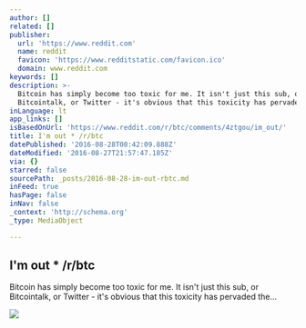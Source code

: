 ```yaml
---
author: []
related: []
publisher:
  url: 'https://www.reddit.com'
  name: reddit
  favicon: 'https://www.redditstatic.com/favicon.ico'
  domain: www.reddit.com
keywords: []
description: >-
  Bitcoin has simply become too toxic for me. It isn't just this sub, or
  Bitcointalk, or Twitter - it's obvious that this toxicity has pervaded the...
inLanguage: lt
app_links: []
isBasedOnUrl: 'https://www.reddit.com/r/btc/comments/4ztgou/im_out/'
title: I'm out * /r/btc
datePublished: '2016-08-28T00:42:09.888Z'
dateModified: '2016-08-27T21:57:47.185Z'
via: {}
starred: false
sourcePath: _posts/2016-08-28-im-out-rbtc.md
inFeed: true
hasPage: false
inNav: false
_context: 'http://schema.org'
_type: MediaObject

---
```

<article style=""><h1>I'm out * /r/btc</h1><p>Bitcoin has simply become too toxic for me. It isn't just this sub, or Bitcointalk, or Twitter - it's obvious that this toxicity has pervaded the...</p><img src="https://www.redditstatic.com/icon.png" /></article>